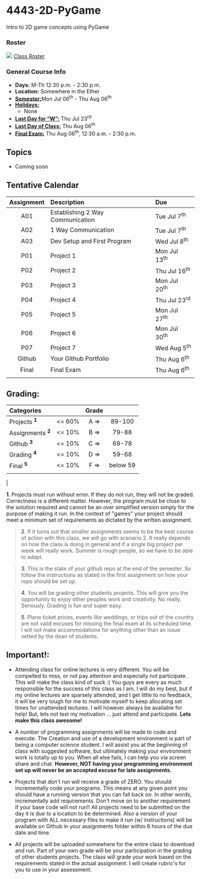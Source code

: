 # 4443-2D-PyGame
Intro to 2D game concepts using PyGame

### Roster
![](https://d3vv6lp55qjaqc.cloudfront.net/items/220B0V0H3c041K2p251Z/google-sheets-16.png?X-CloudApp-Visitor-Id=1094421) [Class Roster](https://docs.google.com/spreadsheets/d/1gjKKgoW3O5DBNkbXMAleqO67SkNbdkOt4fNdQ6VvjKo/edit?usp=sharing)


### General Course Info
- __Days:__ M-Th 12:30 p.m. - 2:30 p.m.
- __Location:__ Somewhere in the Ether
- [__Semester:__](https://msutexas.edu/registrar/_assets/files/pdfs/acadcal1920.pdf)Mon Jul 06<sup>th</sup> - Thu Aug 06<sup>th</sup>
- [__Holidays:__](https://msutexas.edu/registrar/_assets/files/pdfs/acadcal1920.pdf)
  - None
- [__Last Day for “W”:__](https://msutexas.edu/registrar/_assets/files/pdfs/acadcal1920.pdf) Thu Jul 23<sup>rd</sup>
- [__Last Day of Class:__](https://msutexas.edu/registrar/_assets/files/pdfs/acadcal1920.pdf) Thu Aug 06<sup>th</sup>
- [__Final Exam:__](https://msutexas.edu/registrar/_assets/files/pdfs/spring20finals.pdf) Thu Aug 06<sup>th</sup>, 12:30 a.m. - 2:30 p.m.

## Topics

- Coming soon

## Tentative Calendar

| Assignment | Description                      | Due                     |
| :--------: | :------------------------------- | :---------------------- |
|    A01     | Establishing 2 Way Communication | Tue Jul 7<sup>th</sup>  |
|    A02     | 1 Way Communication              | Tue Jul 7<sup>th</sup>  |
|    A03     | Dev Setup and First Program      | Wed Jul 8<sup>th</sup>  |
|    P01     | Project 1                        | Mon Jul 13<sup>th</sup> |
|    P02     | Project 2                        | Thu Jul 16<sup>th</sup> |
|    P03     | Project 3                        | Mon Jul 20<sup>th</sup> |
|    P04     | Project 4                        | Thu Jul 23<sup>rd</sup> |
|    P05     | Project 5                        | Mon Jul 27<sup>th</sup> |
|    P06     | Project 6                        | Mon Jul 30<sup>th</sup> |
|    P07     | Project 7                        | Wed Aug 5<sup>th</sup>  |
|   Github   | Your Github Portfolio            | Thu Aug 6<sup>th</sup>  |
|   Final    | Final Exam                       | Thu Aug 6<sup>th</sup>  |
|            |                                  |                         |


## Grading:

<!-- ### Scenario 1 -->
| Categories                   |        | Grade |          |
| :--------------------------- | :----: | :---: | :------: |
| Projects <sup>**1**</sup>    | <= 60% | A =>  |  89-100  |
| Assignments <sup>**2**</sup> | <= 10% | B =>  |  79-88   |
| Github <sup>**3**</sup>      | <= 10% | C =>  |  69-78   |
| Grading <sup>**4**</sup>     | <= 10% | D =>  |  59-68   |
| Final <sup>**5**</sup>       | <= 10% | F =>  | below 59 |
|                              |        |       |          |

<!-- ### Scenario 2
| Categories                   |       | Grade |          |
| :--------------------------- | :---: | :---: | :------: |
| Projects <sup>**1**</sup>    |  45%  |   A   |  89-100  |
| Assignments <sup>**2**</sup> |  25%  |   B   |  79-88   |
| Github <sup>**3**</sup>      |  10%  |   C   |  69-78   |
| Grading <sup>**4**</sup>     |  10%  |   D   |  59-68   |
| Final <sup>**5**</sup>       |  10%  |   D   | below 59 |
|                              |       |   F   |          | --> |


**1**. Projects must run without error.  If they do not run, they will not be graded. Correctness is a different matter. However, the program must be close to the solution required and cannot be an over simplified version simply for the purpose of making it run. In the context of "games" your project should meet a minimum set of requirements as dictated by the written assignment.
>
>**2**. If it turns out that smaller assignments seems to be the best course of action with this class, we will go with scenario 2. It really depends on how the class is doing in general and if a single big project per week will really work. Summer is rough people, so we have to be able to adapt.

>**3**. This is the state of your github repo at the end of the semester. So follow the instructions as stated in the first assignment on how your repo should be set up.

>**4**. You will be grading other students projects. This will give you the opportunity to enjoy other peoples work and creativity. No really. Seriously. Grading is fun and super easy.
>
>**5**. Plane ticket prices, events like weddings, or trips out of the country are not valid excuses for missing the final exam at its scheduled time. I will not make accommodations for anything other than an issue vetted by the dean of students.

## Important!:

- Attending class for online lectures is very different. You will be compelled to miss, or not pay attention and especially not participate. This will make the class kind of suck :( You guys are every as much responsible for the success of this class as I am. I will do my best, but if my online lectures are sparsely attended, and I get little to no feedback, it will be very tough for me to motivate myself to keep allocating set times for unattended lectures. I will however always be available for help! But, lets not test my motivation ... just attend and participate. **Lets make this class awesome!**

- A number of programming assignments will be made to code and execute. The Creation and use of a development environment is part of being a computer science student. I will assist you at the beginning of class with suggested software, but ultimately making your environment work is totally up to you. When all else fails, I can help you via screen share and chat. **However, NOT having your programming environment set up will never be an accepted excuse for late assignments.**

- Projects that don't run will receive a grade of ZERO. You should incrementally code your programs. This means at any given point you should have a running version that you can fall back on. In other words, incrementally add requirements. Don't move on to another requirement if your base code will not run!!  All projects need to be submitted on the day it is due to a location to be determined. Also a version of your program with ALL necessary files to make it run (w/ instructions) will be available on Github in your assignments folder within 6 hours of the due date and time.

- All projects will be uploaded somewhere for the entire class to download and run. Part of your own grade will be your participation in the grading of other students projects. The class will grade your work based on the requirements stated in the actual assignment. I will create rubric's for you to use in your assessment.
